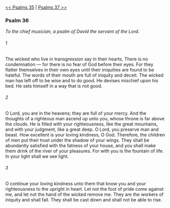 [<< Psalms 35](Psalms%2035)  |  [Psalms 37 >>](Psalms%2037)

### Psalm 36

*To the chief musician, a psalm of David the servant of the Lord.*

###### 1
The wicked who live in transgression say in their hearts, There is no condemnation — for there is no fear of God before their eyes. For they flatter themselves in their own eyes until their iniquities are found to be hateful. The words of their mouth are full of iniquity and deceit. The wicked man has left off to be wise and to do good. He devises mischief upon his bed. He sets himself in a way that is not good.

###### 2
O Lord, you are in the heavens; they are full of your mercy. And the thoughts of a righteous man ascend up unto you, whose throne is far above the clouds. He is filled with your righteousness, like the great mountains, and with your judgment, like a great deep. O Lord, you preserve man and beast. How excellent is your loving kindness, O God. Therefore, the children of men put their trust under the shadow of your wings. They shall be abundantly satisfied with the fatness of your house, and you shall make them drink of the river of your pleasures. For with you is the fountain of life. In your light shall we see light.

###### 3
O continue your loving kindness unto them that know you and your righteousness to the upright in heart. Let not the foot of pride come against me, and let not the hand of the wicked remove me. They are the workers of iniquity and shall fall. They shall be cast down and shall not be able to rise.